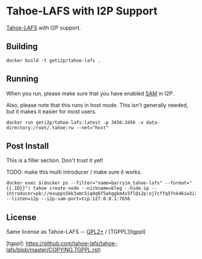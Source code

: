 # Tahoe-LAFS with I2P Support

[Tahoe-LAFS][tahoe] with I2P support.

## Building

    docker build -t geti2p/tahoe-lafs .

## Running

When you run, please make sure that you have enabled [SAM][sam] in I2P.

Also, please note that this runs in host mode.
This isn't generally needed, but it makes it easier for most users.

    docker run geti2p/tahoe-lafs:latest -p 3456:3456 -v data-directory:/root/.tahoe:rw --net="host"

## Post Install

This is a filler section.
Don't trust it yet!

TODO: make this multi introducer / make sure it works.

    docker exec $(docker ps --filter="name=barryim_tahoe-lafs" --format="{{.ID}}") tahoe create-node --nickname=bleg --hide-ip --introducer=pb://exupps5kk3amc5iq4q6f5ahggkm4s5fl@i2p:oj7cffq5fnk46iw3i3h2sdgncxrqbxm7wh6i4h2cbpmqsydygkcq.b32.i2p/introducer --listen=i2p --i2p-sam-port=tcp:127.0.0.1:7656

## License

Same license as Tahoe-LAFS -- [GPL2+][gpl] / [TGPPL][tgppl]

[tahoe]: https://tahoe-lafs.org/
[sam]: http://127.0.0.1:7657/configclients
[gpl]: https://github.com/tahoe-lafs/tahoe-lafs/blob/master/COPYING.GPL
[tgppl]: https://github.com/tahoe-lafs/tahoe-lafs/blob/master/COPYING.TGPPL.rst)
